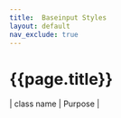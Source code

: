 ```yaml
---
title:  Baseinput Styles
layout: default
nav_exclude: true
---
```

# {{page.title}}

| class name  | Purpose |
